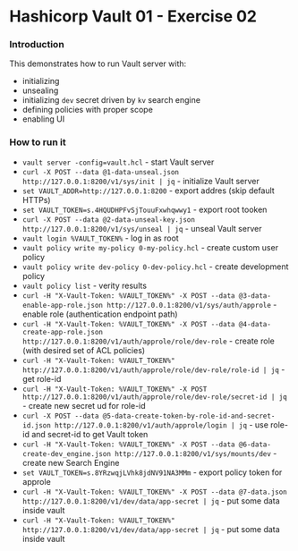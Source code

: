 # Hashicorp Vault 01 - Exercise 02

### Introduction
This demonstrates how to run Vault server with:
* initializing
* unsealing
* initializing `dev` secret driven by `kv` search engine
* defining policies with proper scope
* enabling UI 

### How to run it
* `vault server -config=vault.hcl` - start Vault server
* `curl -X POST --data @1-data-unseal.json http://127.0.0.1:8200/v1/sys/init | jq` - initialize Vault server
* `set VAULT_ADDR=http://127.0.0.1:8200` - export addres (skip default HTTPs)
* `set VAULT_TOKEN=s.4HQUDHPFvSjTouuFxwhqwwy1` - export root tooken
* `curl -X POST --data @2-data-unseal-key.json http://127.0.0.1:8200/v1/sys/unseal | jq` - unseal Vault server
* `vault login %VAULT_TOKEN%` - log in as root
* `vault policy write my-policy 0-my-policy.hcl` - create custom user policy
* `vault policy write dev-policy 0-dev-policy.hcl` - create development policy
* `vault policy list` - verity results
* `curl -H "X-Vault-Token: %VAULT_TOKEN%" -X POST --data @3-data-enable-app-role.json http://127.0.0.1:8200/v1/sys/auth/approle` - enable role (authentication endpoint path)
* `curl -H "X-Vault-Token: %VAULT_TOKEN%" -X POST --data @4-data-create-app-role.json http://127.0.0.1:8200/v1/auth/approle/role/dev-role` - create role (with desired set of ACL policies)
* `curl -H "X-Vault-Token: %VAULT_TOKEN%" http://127.0.0.1:8200/v1/auth/approle/role/dev-role/role-id | jq` - get role-id
* `curl -H "X-Vault-Token: %VAULT_TOKEN%" -X POST http://127.0.0.1:8200/v1/auth/approle/role/dev-role/secret-id | jq` - create new secret ud for role-id
* `curl -X POST --data @5-data-create-token-by-role-id-and-secret-id.json http://127.0.0.1:8200/v1/auth/approle/login | jq` - use role-id and secret-id to get Vault token
* `curl -H "X-Vault-Token: %VAULT_TOKEN%" -X POST --data @6-data-create-dev_engine.json http://127.0.0.1:8200/v1/sys/mounts/dev` - create new Search Engine
* `set VAULT_TOKEN=s.8YRzwqjLVhk8jdNV91NA3MMm` - export policy token for approle
* `curl -H "X-Vault-Token: %VAULT_TOKEN%" -X POST --data @7-data.json http://127.0.0.1:8200/v1/dev/data/app-secret | jq` - put some data inside vault
* `curl -H "X-Vault-Token: %VAULT_TOKEN%" http://127.0.0.1:8200/v1/dev/data/app-secret | jq` - put some data inside vault

